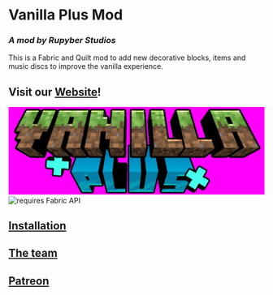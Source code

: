 # Vanilla Plus Mod

### *A mod by Rupyber Studios*

This is a Fabric and Quilt mod to add new decorative blocks, items and music discs to improve the vanilla experience.

## Visit our [Website](https://rupyberstudios.github.io/website/)!

![Vanilla Plus Logo](https://github.com/RupyberStudios/website/blob/main/img/vanilla_plus_logo_small.png?raw=true)
![requires Fabric API](https://i.imgur.com/HabVZJR.png)

## [Installation](https://rupyberstudios.github.io/website/pages/installation)

## [The team](https://rupyberstudios.github.io/website/pages/about)

## [Patreon](https://www.patreon.com/Pyrix25633ModsandSoftware)
